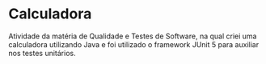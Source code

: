 # Calculadora
Atividade da matéria de Qualidade e Testes de Software, na qual criei uma calculadora utilizando Java e foi utilizado o framework JUnit 5 para auxiliar nos testes unitários.
